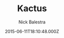 ---
title: Kactus
github: https://github.com/nickbalestra/kactus
demo: https://nick.balestra.ch/2015/Kactus/
author: Nick Balestra
ssg:
  - Jekyll
cms:
  - No Cms
date: 2015-06-11T18:10:48.000Z
github_branch: master
description: Cactus's default theme on Jekyll
stale: true
---